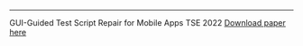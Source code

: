 ---
GUI-Guided Test Script Repair for Mobile Apps TSE 2022 [Download paper here](http://xtt5480446.github.io/files/5_METER.pdf)


